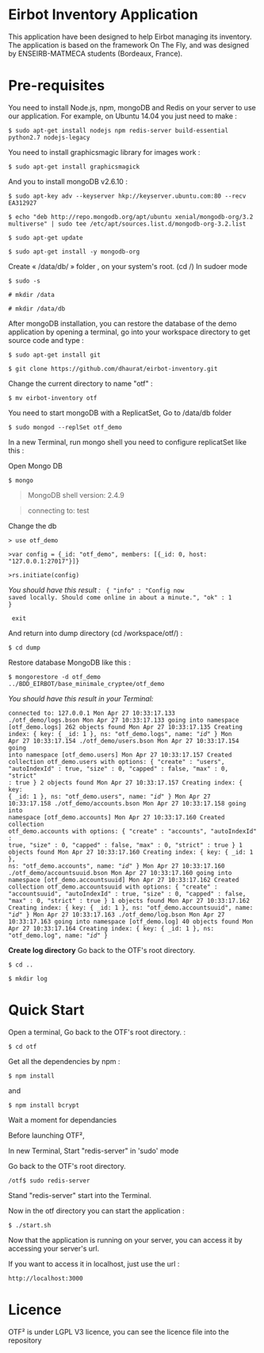 # Eirbot Inventory Application

This application have been designed to help Eirbot managing its inventory. The application is based on the framework On The Fly, and was designed by ENSEIRB-MATMECA students (Bordeaux, France).

# Pre-requisites

You need to install Node.js, npm, mongoDB and Redis on your server to use our application. For example, on Ubuntu 14.04 you just need to make :

<pre><code>$ sudo apt-get install nodejs npm redis-server build-essential python2.7 nodejs-legacy</code></pre>

You need to install graphicsmagic library for images work :
 
<pre><code>$ sudo apt-get install graphicsmagick</code></pre>

And you to install mongoDB v2.6.10 :

<pre><code>$ sudo apt-key adv --keyserver hkp://keyserver.ubuntu.com:80 --recv EA312927</code></pre>
<pre><code>$ echo "deb http://repo.mongodb.org/apt/ubuntu xenial/mongodb-org/3.2 multiverse" | sudo tee /etc/apt/sources.list.d/mongodb-org-3.2.list</code></pre>
<pre><code>$ sudo apt-get update</code></pre>
<pre><code>$ sudo apt-get install -y mongodb-org</code></pre>

Create « /data/db/ » folder , on your system's root. (cd /)
In sudoer mode
<pre><code>$ sudo -s</code></pre>
<pre><code># mkdir /data</code></pre>
<pre><code># mkdir /data/db</code></pre>

After mongoDB installation, you can restore the database of the demo application by opening a terminal, go into your workspace directory to get source code and type :

<pre><code>$ sudo apt-get install git</code></pre>
<pre><code>$ git clone https://github.com/dhaurat/eirbot-inventory.git </code></pre>

Change the current directory to name "otf" :

<pre><code>$ mv eirbot-inventory otf</code></pre>

You need to start mongoDB with a ReplicatSet,
Go to  /data/db folder

<pre><code>$ sudo mongod --replSet otf_demo</code></pre>

In a new Terminal, run mongo shell you need to configure replicatSet like this :

Open Mongo DB
<pre><code>$ mongo</code></pre>
<blockquote>MongoDB shell version: 2.4.9</blockquote>
<blockquote>connecting to: test</blockquote>
Change the db 
<pre><code>> use otf_demo</code></pre>

<pre><code>>var config = {_id: "otf_demo", members: [{_id: 0, host: "127.0.0.1:27017"}]}</code></pre>
<pre><code>>rs.initiate(config)</code></pre>
<i>You should have this result :</i>
<code>
{
	"info" : "Config now saved locally.  Should come online in about a minute.",
	"ok" : 1
}</code>

<pre><code> exit</code></pre>

And return into dump directory (cd /workspace/otf/) :

<pre><code>$ cd dump</code></pre>

Restore database MongoDB like this :

<pre><code>$ mongorestore -d otf_demo ../BDD_EIRBOT/base_minimale_cryptee/otf_demo </code></pre>

<i>You should have this result in your Terminal:</i>
<code><pre>connected to: 127.0.0.1
Mon Apr 27 10:33:17.133 ./otf_demo/logs.bson
Mon Apr 27 10:33:17.133 	going into namespace [otf_demo.logs]
262 objects found
Mon Apr 27 10:33:17.135 	Creating index: { key: { _id: 1 }, ns: "otf_demo.logs", name: "_id_" }
Mon Apr 27 10:33:17.154 ./otf_demo/users.bson
Mon Apr 27 10:33:17.154 	going into namespace [otf_demo.users]
Mon Apr 27 10:33:17.157 	Created collection otf_demo.users with options: { "create" : "users", "autoIndexId" : true, "size" : 0, "capped" : false, "max" : 0, "strict" : true }
2 objects found
Mon Apr 27 10:33:17.157 	Creating index: { key: { _id: 1 }, ns: "otf_demo.users", name: "_id_" }
Mon Apr 27 10:33:17.158 ./otf_demo/accounts.bson
Mon Apr 27 10:33:17.158 	going into namespace [otf_demo.accounts]
Mon Apr 27 10:33:17.160 	Created collection otf_demo.accounts with options: { "create" : "accounts", "autoIndexId" : true, "size" : 0, "capped" : false, "max" : 0, "strict" : true }
1 objects found
Mon Apr 27 10:33:17.160 	Creating index: { key: { _id: 1 }, ns: "otf_demo.accounts", name: "_id_" }
Mon Apr 27 10:33:17.160 ./otf_demo/accountsuuid.bson
Mon Apr 27 10:33:17.160 	going into namespace [otf_demo.accountsuuid]
Mon Apr 27 10:33:17.162 	Created collection otf_demo.accountsuuid with options: { "create" : "accountsuuid", "autoIndexId" : true, "size" : 0, "capped" : false, "max" : 0, "strict" : true }
1 objects found
Mon Apr 27 10:33:17.162 	Creating index: { key: { _id: 1 }, ns: "otf_demo.accountsuuid", name: "_id_" }
Mon Apr 27 10:33:17.163 ./otf_demo/log.bson
Mon Apr 27 10:33:17.163 	going into namespace [otf_demo.log]
40 objects found
Mon Apr 27 10:33:17.164 	Creating index: { key: { _id: 1 }, ns: "otf_demo.log", name: "_id_" }
</pre></code>

<b>Create log directory</b>
Go back to the OTF's root directory.
<pre><code>$ cd ..</code></pre>
<pre><code>$ mkdir log</code></pre>

# Quick Start

Open a terminal, Go back to the OTF's root directory. :

<pre><code>$ cd otf</code></pre>

Get all the dependencies by npm :

<pre><code>$ npm install</code></pre>

and 

<pre><code>$ npm install bcrypt</code></pre>

Wait a moment for dependancies

Before launching OTF²,</br>

In new Terminal, Start "redis-server" in 'sudo' mode

Go back to the OTF's root directory.
<pre><code>/otf$ sudo redis-server</code></pre>
Stand "redis-server" start into the Terminal.

Now in the otf directory you can start the application :
<pre><code>$ ./start.sh</code></pre>

Now that the application is running on your server, you can access it by accessing your server's url. 

If you want to access it in localhost, just use the url :
<pre><code>http://localhost:3000</code></pre>

# Licence

OTF² is under LGPL V3 licence, you can see the licence file into the repository

